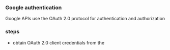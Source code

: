 ### Google authentication
Google APIs use the OAuth 2.0 protocol for authentication and authorization

### steps
- obtain OAuth 2.0 client credentials from the 